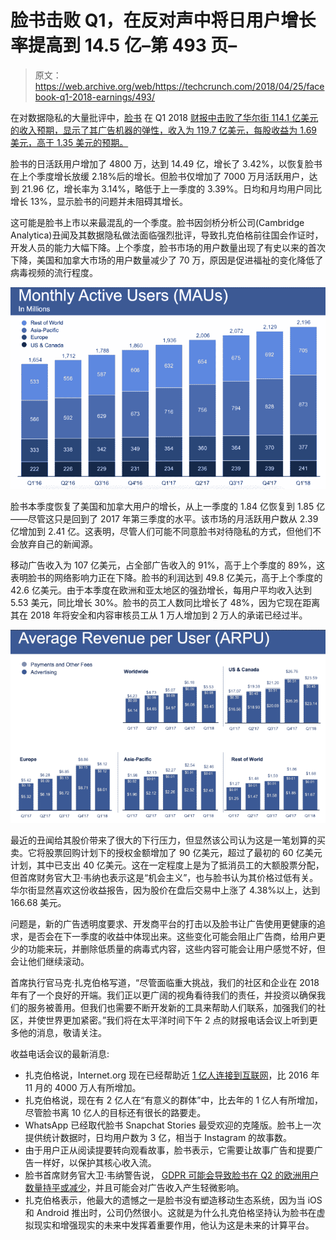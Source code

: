 # 脸书击败 Q1，在反对声中将日用户增长率提高到 14.5 亿–第 493 页–

> 原文：<https://web.archive.org/web/https://techcrunch.com/2018/04/25/facebook-q1-2018-earnings/493/>

在对数据隐私的大量批评中，[脸书](https://web.archive.org/web/20190310232838/https://crunchbase.com/organization/facebook) 在 Q1 2018 [财报中击败了华尔街 114.1 亿美元的收入预期，显示了其广告机器的弹性，收入为 119.7 亿美元，每股收益为 1.69 美元，高于 1.35 美元的预期。](https://web.archive.org/web/20190310232838/https://investor.fb.com/investor-news/press-release-details/2018/Facebook-Reports-First-Quarter-2018-Results/default.aspx)

脸书的日活跃用户增加了 4800 万，达到 14.49 亿，增长了 3.42%，以恢复脸书在上个季度增长放缓 2.18%后的增长。但脸书仅增加了 7000 万月活跃用户，达到 21.96 亿，增长率为 3.14%，略低于上一季度的 3.39%。日均和月均用户同比增长 13%，显示脸书的问题并未阻碍其增长。

这可能是脸书上市以来最混乱的一个季度。脸书因剑桥分析公司(Cambridge Analytica)丑闻及其数据隐私做法面临强烈批评，导致扎克伯格前往国会作证时，开发人员的能力大幅下降。上个季度，脸书市场的用户数量出现了有史以来的首次下降，美国和加拿大市场的用户数量减少了 70 万，原因是促进福祉的变化降低了病毒视频的流行程度。

![](img/e0e736b7bedec7faee5546426a6f31fc.png)

脸书本季度恢复了美国和加拿大用户的增长，从上一季度的 1.84 亿恢复到 1.85 亿——尽管这只是回到了 2017 年第三季度的水平。该市场的月活跃用户数从 2.39 亿增加到 2.41 亿。这表明，尽管人们可能不同意脸书对待隐私的方式，但他们不会放弃自己的新闻源。

移动广告收入为 107 亿美元，占全部广告收入的 91%，高于上个季度的 89%，这表明脸书的网络影响力正在下降。脸书的利润达到 49.8 亿美元，高于上个季度的 42.6 亿美元。由于本季度在欧洲和亚太地区的强劲增长，每用户平均收入达到 5.53 美元，同比增长 30%。脸书的员工人数同比增长了 48%，因为它现在距离其在 2018 年将安全和内容审核员工从 1 万人增加到 2 万人的承诺已经过半。

![](img/8d684546eee282d99ecef7e44ae8b6c8.png)

最近的丑闻给其股价带来了很大的下行压力，但显然该公司认为这是一笔划算的买卖。它将股票回购计划下的授权金额增加了 90 亿美元，超过了最初的 60 亿美元计划，其中已支出 40 亿美元。这在一定程度上是为了抵消员工的大额股票分配，但首席财务官大卫·韦纳也表示这是“机会主义”，也与脸书认为其价格过低有关。华尔街显然喜欢这份收益报告，因为股价在盘后交易中上涨了 4.38%以上，达到 166.68 美元。

问题是，新的广告透明度要求、开发商平台的打击以及脸书让广告使用更健康的追求，是否会在下一季度的收益中体现出来。这些变化可能会阻止广告商，给用户更少的功能来玩，并删除低质量的病毒式内容，这些内容可能会让用户感觉不好，但会让他们继续滚动。

首席执行官马克·扎克伯格写道，“尽管面临重大挑战，我们的社区和企业在 2018 年有了一个良好的开端。我们正以更广阔的视角看待我们的责任，并投资以确保我们的服务被善用。但我们也需要不断开发新的工具来帮助人们联系，加强我们的社区，并使世界更加紧密。”我们将在太平洋时间下午 2 点的财报电话会议上听到更多他的消息，敬请关注。

收益电话会议的最新消息:

*   扎克伯格说，Internet.org 现在已经帮助近 [1 亿人连接到互联网](https://web.archive.org/web/20190310232838/https://techcrunch.com/2018/04/25/internet-org-100-million/)，比 2016 年 11 月的 4000 万人有所增加。
*   扎克伯格说，现在有 2 亿人在“有意义的群体”中，比去年的 1 亿人有所增加，尽管脸书离 10 亿人的目标还有很长的路要走。
*   WhatsApp 已经取代脸书 Snapchat Stories 最受欢迎的克隆版。脸书上一次提供统计数据时，日均用户数为 3 亿，相当于 Instagram 的故事数。
*   由于用户正从阅读提要转向观看故事，脸书表示，它需要让故事广告和提要广告一样好，以保护其核心收入流。
*   脸书首席财务官大卫·韦纳警告说， [GDPR 可能会导致脸书在 Q2 的欧洲用户数量持平或减少](https://web.archive.org/web/20190310232838/https://techcrunch.com/2018/04/25/facebook-gdpr-users/)，并且可能会对广告收入产生轻微影响。
*   扎克伯格表示，他最大的遗憾之一是脸书没有塑造移动生态系统，因为当 iOS 和 Android 推出时，公司仍然很小。这就是为什么扎克伯格坚持认为脸书在虚拟现实和增强现实的未来中发挥着重要作用，他认为这是未来的计算平台。